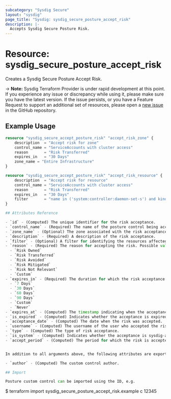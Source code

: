 ```yaml
---
subcategory: "Sysdig Secure"
layout: "sysdig"
page_title: "Sysdig: sysdig_secure_posture_accept_risk"
description: |-
  Accepts Sysdig Secure Posture Risk.
---
```


# Resource: sysdig_secure_posture_accept_risk

Creates a Sysdig Secure Posture Accept Risk.

-> **Note:** Sysdig Terraform Provider is under rapid development at this point. If you experience any issue or discrepancy while using it, please make sure you have the latest version. If the issue persists, or you have a Feature Request to support an additional set of resources, please open a [new issue](https://github.com/sysdiglabs/terraform-provider-sysdig/issues/new) in the GitHub repository.

## Example Usage

```terraform
resource "sysdig_secure_accept_posture_risk" "accept_risk_zone" {
    description  = "Accept risk for zone"
    control_name = "ServiceAccounts with cluster access"
    reason       = "Risk Transferred"
    expires_in   = "30 Days"
    zone_name = "Entire Infrastructure"
}

resource "sysdig_secure_accept_posture_risk" "accept_risk_resource" {
    description  = "Accept risk for resource"
    control_name = "ServiceAccounts with cluster access"
    reason       = "Risk Transferred"
    expires_in   = "30 Days"
    filter       = "name in ('system:controller:daemon-set-s') and kind in ('ClusterRole')"
}

## Attributes Reference

- `id` - (Computed) The unique identifier for the risk acceptance.
- `control_name` - (Required) The name of the posture control being accepted.
- `zone_name` - (Optional) The zone associated with the risk acceptance.
- `description` - (Required) A description of the risk acceptance.
- `filter` - (Optional) A filter for identifying the resources affected by the acceptance.
- `reason` - (Required) The reason for accepting the risk. Possible values are:
  - `Risk Owned`
  - `Risk Transferred`
  - `Risk Avoided`
  - `Risk Mitigated`
  - `Risk Not Relevant`
  - `Custom`
- `expires_in` - (Required) The duration for which the risk acceptance is valid. Possible values are:
  - `7 Days`
  - `30 Days`
  - `60 Days`
  - `90 Days`
  - `Custom`
  - `Never`
- `expires_at` - (Computed) The timestamp indicating when the acceptance expires, in UTC time format (milliseconds since epoch).
- `is_expired` - (Computed) Indicates whether the acceptance is expired.
- `acceptance_date` - (Computed) The date when the risk was accepted.
- `username` - (Computed) The username of the user who accepted the risk.
- `type` - (Computed) The type of risk acceptance.
- `is_system` - (Computed) Indicates whether the acceptance is sysdig-accepts.
- `accept_period` - (Computed) The period for which the risk is accepted.


In addition to all arguments above, the following attributes are exported:

- `author` - (Computed) The custom control author.

## Import

Posture custom control can be imported using the ID, e.g.

```
$ terraform import sysdig_secure_posture_accept_risk.example c 12345
```
